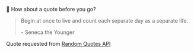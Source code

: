 📣 How about a quote before you go?

> Begin at once to live and count each separate day as a separate life.
>
> <p>- Seneca the Younger</p>

Quote requested from [Random Quotes API](https://github.com/lukePeavey/quotable)
